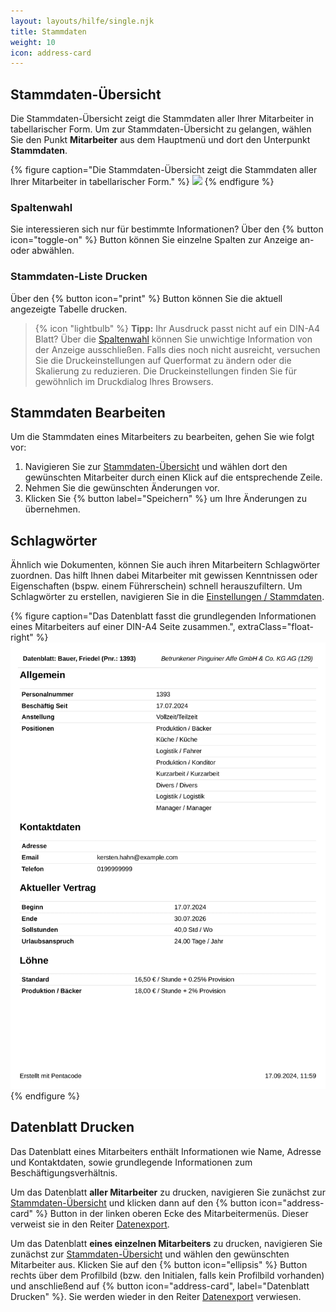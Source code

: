 ```yaml
---
layout: layouts/hilfe/single.njk
title: Stammdaten
weight: 10
icon: address-card
---
```


## Stammdaten-Übersicht

Die Stammdaten-Übersicht zeigt die Stammdaten aller Ihrer Mitarbeiter in tabellarischer Form. Um zur
Stammdaten-Übersicht zu gelangen, wählen Sie den Punkt **Mitarbeiter** aus dem Hauptmenü und dort den Unterpunkt
**Stammdaten**.

{% figure caption="Die Stammdaten-Übersicht zeigt die Stammdaten aller Ihrer Mitarbeiter in tabellarischer Form." %}
<img src="übersicht.webp" />
{% endfigure %}

### Spaltenwahl

Sie interessieren sich nur für bestimmte Informationen? Über den {% button icon="toggle-on" %} Button können Sie einzelne Spalten zur Anzeige an- oder abwählen.

### Stammdaten-Liste Drucken

Über den {% button icon="print" %} Button können Sie die aktuell angezeigte Tabelle drucken.

> {% icon "lightbulb" %} **Tipp:** Ihr Ausdruck passt nicht auf ein DIN-A4
> Blatt? Über die [Spaltenwahl](#spaltenwahl) können Sie unwichtige Information
> von der Anzeige ausschließen. Falls dies noch nicht ausreicht, versuchen Sie
> die Druckeinstellungen auf Querformat zu ändern oder die Skalierung zu
> reduzieren. Die Druckeinstellungen finden Sie für gewöhnlich im Druckdialog
> Ihres Browsers.

## Stammdaten Bearbeiten

Um die Stammdaten eines Mitarbeiters zu bearbeiten, gehen Sie wie folgt vor:

1. Navigieren Sie zur [Stammdaten-Übersicht](#stammdaten-übersicht) und wählen dort den gewünschten Mitarbeiter durch einen Klick auf die entsprechende Zeile.
2. Nehmen Sie die gewünschten Änderungen vor.
3. Klicken Sie {% button label="Speichern" %} um Ihre Änderungen zu übernehmen.

## Schlagwörter

Ähnlich wie Dokumenten, können Sie auch ihren Mitarbeitern Schlagwörter zuordnen. Das hilft Ihnen dabei Mitarbeiter mit gewissen Kenntnissen oder Eigenschaften (bspw. einem Führerschein) schnell herauszufiltern. Um Schlagwörter zu erstellen, navigieren Sie in die [Einstellungen / Stammdaten](/hilfe/handbuch/einstellungen/stammdaten/). 

{% figure caption="Das Datenblatt fasst die grundlegenden Informationen eines Mitarbeiters auf einer DIN-A4 Seite zusammen.", extraClass="float-right" %}
<img src="datenblatt.webp" />
{% endfigure %}

## Datenblatt Drucken

Das Datenblatt eines Mitarbeiters enthält Informationen wie Name, Adresse und
Kontaktdaten, sowie grundlegende Informationen zum Beschäftigungsverhältnis.

Um das Datenblatt **aller Mitarbeiter** zu drucken, navigieren Sie zunächst zur
[Stammdaten-Übersicht](stammdaten-übersicht) und klicken dann auf den {% button
icon="address-card" %} Button in der linken oberen Ecke des
Mitarbeitermenüs. Dieser verweist sie in den Reiter
[Datenexport](/hilfe/handbuch/datenexport/). 

Um das Datenblatt **eines einzelnen Mitarbeiters** zu drucken, navigieren Sie
zunächst zur [Stammdaten-Übersicht](stammdaten-übersicht) und wählen den
gewünschten Mitarbeiter aus. Klicken Sie auf den {% button icon="ellipsis" %} Button
rechts über dem Profilbild (bzw. den Initialen, falls kein Profilbild vorhanden)
und anschließend auf {% button icon="address-card", label="Datenblatt Drucken"
%}. Sie werden wieder in den Reiter [Datenexport](/hilfe/handbuch/datenexport/)
verwiesen. 
